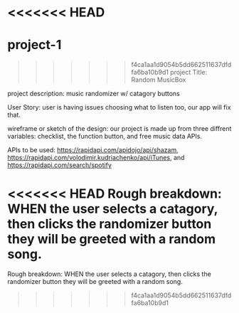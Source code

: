<<<<<<< HEAD
=======
# project-1

>>>>>>> f4ca1aa1d9054b5dd662511637dfdfa6ba10b9d1
project Title: Random MusicBox

project description: music randomizer w/ catagory buttons 

User Story: user is having issues choosing what to listen too, our app will fix that.

wireframe or sketch of the design: our project is made up from three diffrent variables: checklist, the function button, and free music data APIs. 

APIs to be used: https://rapidapi.com/apidojo/api/shazam, https://rapidapi.com/volodimir.kudriachenko/api/iTunes, and https://rapidapi.com/search/spotify

<<<<<<< HEAD
Rough breakdown: WHEN the user selects a catagory, then clicks the randomizer button they will be greeted with a random song.
=======
Rough breakdown: WHEN the user selects a catagory, then clicks the randomizer button they will be greeted with a random song.
>>>>>>> f4ca1aa1d9054b5dd662511637dfdfa6ba10b9d1
